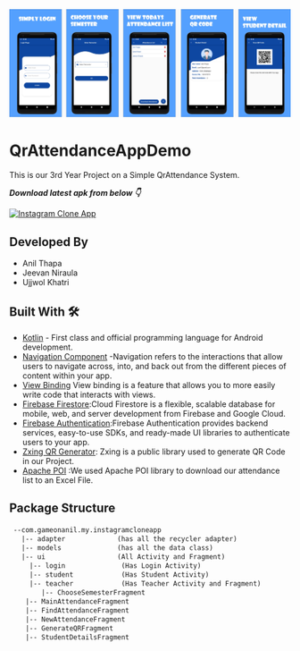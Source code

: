 <img src = "GitHub_banner.jpg" width ="1000" />

# QrAttendanceAppDemo
This is our 3rd Year Project on a Simple QrAttendance System.

***Download latest apk from below 👇***

[![Instagram Clone App](https://img.shields.io/badge/%20%20Downlaod%20Latest%20-Apk-red)](https://drive.google.com/drive/folders/17PiuxNucwcX-5emvQBt7cK2FWaVdLwWk?usp=sharing)

## Developed By
- Anil Thapa
- Jeevan Niraula
- Ujjwol Khatri


## Built With 🛠
- [Kotlin](https://kotlinlang.org/) - First class and official programming language for Android development.
- [Navigation Component](https://developer.android.com/guide/navigation) -Navigation refers to the interactions that allow users to navigate across, into, and back out from the different pieces of content within your app.
- [View Binding](https://developer.android.com/topic/libraries/view-binding) View binding is a feature that allows you to more easily write code that interacts with views. 
- [Firebase Firestore](https://firebase.google.com/docs/firestore):Cloud Firestore is a flexible, scalable database for mobile, web, and server development from Firebase and Google Cloud.
- [Firebase Authentication](https://firebase.google.com/docs/auth):Firebase Authentication provides backend services, easy-to-use SDKs, and ready-made UI libraries to authenticate users to your app.
- [Zxing QR Generator](https://github.com/zxing/zxing/wiki/Getting-Started-Developing): Zxing is a public library used to generate QR Code in our Project.
- [Apache POI](https://poi.apache.org/) :We used Apache POI library to download our attendance list to an Excel File.


## Package Structure
```
 --com.gameonanil.my.instagramcloneapp
   |-- adapter             (has all the recycler adapter)
   |-- models              (has all the data class)
   |-- ui                  (All Activity and Fragment)
     |-- login              (Has Login Activity)
     |-- student            (Has Student Activity)
     |-- teacher            (Has Teacher Activity and Fragment)
        |-- ChooseSemesterFragment    
    |-- MainAttendanceFragment  
    |-- FindAttendanceFragment    
    |-- NewAttendanceFragment  
    |-- GenerateQRFragment    
    |-- StudentDetailsFragment  

```
